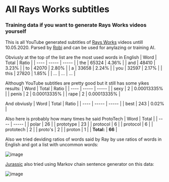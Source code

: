 # All Rays Works subtitles
### Training data if you want to generate Rays Works videos yourself

This is all YouTube generated subtitles of [Rays Works](https://www.youtube.com/c/RaysWorks) videos untill 10.05.2020.
Parsed by [Robi](https://github.com/Robitobi01) and can be used for anylazing or training AI.

Obviusly at the top of the list are the most used words in English
| Word | Total | Ratio |
| ---- | ----- | ----- |
| the | 65324 |	4.36% |
| and | 48410 |	3.23% |
| to | 	42070 |	2.80% |
| a | 33658 |	2.24% |
| you | 32597 |	2.17% |
| this | 27820 |	1.85% |
| ... | ... |	... |

Although YouTube subtitles are pretty good but it still has some yikes results:
| Word | Total | Ratio |
| ---- | ----- | ----- |
| sexy | 2	| 0.00013335% |
| penis | 2	| 0.00013335% |
| rape | 2	| 0.00013335% |

And obviusly
| Word | Total | Ratio |
| ---- | ----- | ----- |
| best | 243	| 0.02% |

Also here is probably how many times he said ProtoTech
| Word | Total |
| ---- | ----- |
| polar | 26 |
| prototype | 23 |
| protocol | 6 |
| protocol | 6 |
| prototech | 2 |
| proto's | 2 |
| proton | 1 |
| **Total:** | **66** |

Also we tried deviding ratios of words said by Ray by use ratios of words in English and got a list with uncommon words:

![image](https://user-images.githubusercontent.com/103208695/164087516-dd629a1d-a60f-485e-98b2-628f3f6f71b7.png)

[Jurassic](https://github.com/Ju-Fi/ray-says) also tried using Markov chain sentence generator on this data:

![image](https://user-images.githubusercontent.com/103208695/167261916-545848b7-ca5e-424d-9b50-5a47cdcb030a.png)

